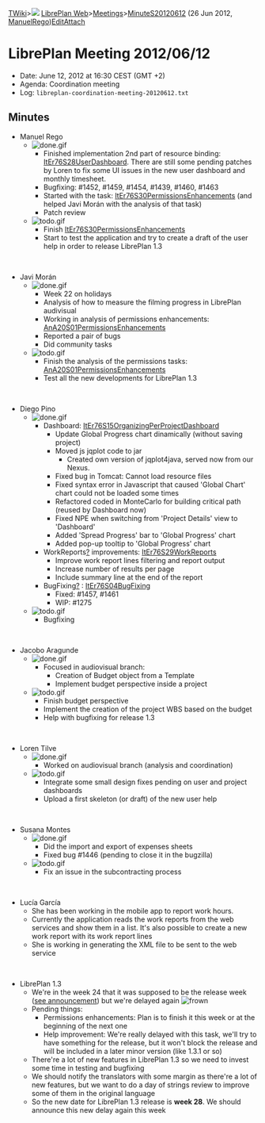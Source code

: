 [TWiki](Main_WebHome)&gt;![](/twiki/pub/TWiki/TWikiDocGraphics/web-bg-small.gif) [LibrePlan Web](LibrePlan_WebHome)&gt;[Meetings](LibrePlan_Meetings)&gt;[MinuteS20120612](LibrePlan_MinuteS20120612 "Topic revision: 2 (26 Jun 2012 - 14:52:06)") (26 Jun 2012, [ManuelRego](Main_ManuelRego))[Edit](LibrePlan_MinuteS20120612?t=1520343720 "Edit this topic text")[Attach](/twiki/bin/attach/LibrePlan/MinuteS20120612 "Attach an image or document to this topic")  

 LibrePlan Meeting 2012/06/12
=============================

-   Date: June 12, 2012 at 16:30 CEST (GMT +2)
-   Agenda: Coordination meeting
-   Log: `libreplan-coordination-meeting-20120612.txt`

 Minutes
--------

-   Manuel Rego
    -   ![done.gif](/twiki/pub/TWiki/TWikiDocGraphics/done.gif)
        -   Finished implementation 2nd part of resource binding: [ItEr76S28UserDashboard](LibrePlan_ItEr76S28UserDashboard). There are still some pending patches by Loren to fix some UI issues in the new user dashboard and monthly timesheet.
        -   Bugfixing: \#1452, \#1459, \#1454, \#1439, \#1460, \#1463
        -   Started with the task: [ItEr76S30PermissionsEnhancements](LibrePlan_ItEr76S30PermissionsEnhancements) (and helped Javi Morán with the analysis of that task)
        -   Patch review
    -   ![todo.gif](/twiki/pub/TWiki/TWikiDocGraphics/todo.gif)
        -   Finish [ItEr76S30PermissionsEnhancements](LibrePlan_ItEr76S30PermissionsEnhancements)
        -   Start to test the application and try to create a draft of the user help in order to release LibrePlan 1.3

&nbsp;

-   Javi Morán
    -   ![done.gif](/twiki/pub/TWiki/TWikiDocGraphics/done.gif)
        -   Week 22 on holidays
        -   Analysis of how to measure the filming progress in LibrePlan audivisual
        -   Working in analysis of permissions enhancements: [AnA20S01PermissionsEnhancements](LibrePlan_AnA20S01PermissionsEnhancements)
        -   Reported a pair of bugs
        -   Did community tasks
    -   ![todo.gif](/twiki/pub/TWiki/TWikiDocGraphics/todo.gif)
        -   Finish the analysis of the permissions tasks: [AnA20S01PermissionsEnhancements](LibrePlan_AnA20S01PermissionsEnhancements)
        -   Test all the new developments for LibrePlan 1.3

&nbsp;

-   Diego Pino
    -   ![done.gif](/twiki/pub/TWiki/TWikiDocGraphics/done.gif)
        -   Dashboard: [ItEr76S15OrganizingPerProjectDashboard](LibrePlan_ItEr76S15OrganizingPerProjectDashboard)
            -   Update Global Progress chart dinamically (without saving project)
            -   Moved js jqplot code to jar
                -   Created own version of jqplot4java, served now from our Nexus.
            -   Fixed bug in Tomcat: Cannot load resource files
            -   Fixed syntax error in Javascript that caused 'Global Chart' chart could not be loaded some times
            -   Refactored coded in MonteCarlo for building critical path (reused by Dashboard now)
            -   Fixed NPE when switching from 'Project Details' view to 'Dashboard'
            -   Added 'Spread Progress' bar to 'Global Progress' chart
            -   Added pop-up tooltip to 'Global Progress' chart
        -   WorkReports[?](LibrePlan_WorkReports?topicparent=LibrePlan.MinuteS20120612 "Create this topic") improvements: [ItEr76S29WorkReports](LibrePlan_ItEr76S29WorkReports)
            -   Improve work report lines filtering and report output
            -   Increase number of results per page
            -   Include summary line at the end of the report
        -   BugFixing[?](LibrePlan_BugFixing?topicparent=LibrePlan.MinuteS20120612 "Create this topic") : [ItEr76S04BugFixing](LibrePlan_ItEr76S04BugFixing)
            -   Fixed: \#1457, \#1461
            -   WIP: \#1275
    -   ![todo.gif](/twiki/pub/TWiki/TWikiDocGraphics/todo.gif)
        -   Bugfixing

&nbsp;

-   Jacobo Aragunde
    -   ![done.gif](/twiki/pub/TWiki/TWikiDocGraphics/done.gif)
        -   Focused in audiovisual branch:
            -   Creation of Budget object from a Template
            -   Implement budget perspective inside a project
    -   ![todo.gif](/twiki/pub/TWiki/TWikiDocGraphics/todo.gif)
        -   Finish budget perspective
        -   Implement the creation of the project WBS based on the budget
        -   Help with bugfixing for release 1.3

&nbsp;

-   Loren Tilve
    -   ![done.gif](/twiki/pub/TWiki/TWikiDocGraphics/done.gif)
        -   Worked on audiovisual branch (analysis and coordination)
    -   ![todo.gif](/twiki/pub/TWiki/TWikiDocGraphics/todo.gif)
        -   Integrate some small design fixes pending on user and project dashboards
        -   Upload a first skeleton (or draft) of the new user help

&nbsp;

-   Susana Montes
    -   ![done.gif](/twiki/pub/TWiki/TWikiDocGraphics/done.gif)
        -   Did the import and export of expenses sheets
        -   Fixed bug \#1446 (pending to close it in the bugzilla)
    -   ![todo.gif](/twiki/pub/TWiki/TWikiDocGraphics/todo.gif)
        -   Fix an issue in the subcontracting process

&nbsp;

-   Lucía García
    -   She has been working in the mobile app to report work hours.
    -   Currently the application reads the work reports from the web services and show them in a list. It's also possible to create a new work report with its work report lines
    -   She is working in generating the XML file to be sent to the web service

&nbsp;

-   LibrePlan 1.3
    -   We're in the week 24 that it was supposed to be the release week ([see announcement](http://www.libreplan.com/news/detail/article/some-updates-about-libreplan-13/)) but we're delayed again ![frown](/twiki/pub/TWiki/SmiliesPlugin/frown.gif "frown")
    -   Pending things:
        -   Permissions enhancements: Plan is to finish it this week or at the beginning of the next one
        -   Help improvement: We're really delayed with this task, we'll try to have something for the release, but it won't block the release and will be included in a later minor version (like 1.3.1 or so)
    -   There're a lot of new features in LibrePlan 1.3 so we need to invest some time in testing and bugfixing
    -   We should notify the translators with some margin as there're a lot of new features, but we want to do a day of strings review to improve some of them in the original language
    -   So the new date for LibrePlan 1.3 release is **week 28**. We should announce this new delay again this week

